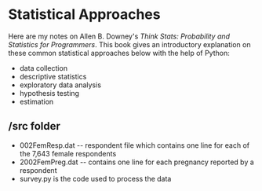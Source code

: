# Statistical Approaches 
Here are my notes on Allen B. Downey's *Think Stats: Probability and Statistics for Programmers*. 
This book gives an introductory explanation on these common statistical approaches below with the help of Python: 
* data collection 
* descriptive statistics
* exploratory data analysis
* hypothesis testing
* estimation

## /src folder
* 002FemResp.dat -- respondent file which contains one line for each of the 7,643 female respondents
* 2002FemPreg.dat -- contains one line for each pregnancy reported by a respondent
* survey.py is the code used to process the data